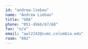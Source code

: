 ```yaml
---
id: "andrew-liebau"
name: "Andrew Liebau"
title: "GRA"
phone: "851-4566/67/68"
fax: "n/a"
email: "awl2142@cumc.columbia.edu"
room: "602"
---
```

